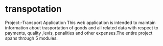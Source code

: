 # transpotation
Project:-Transport Application  This web application is intended to maintain information about trasportation of goods and all related data with respect to payments, quality ,levis, penalities and other expenses.The entire project spans through 5 modules.
